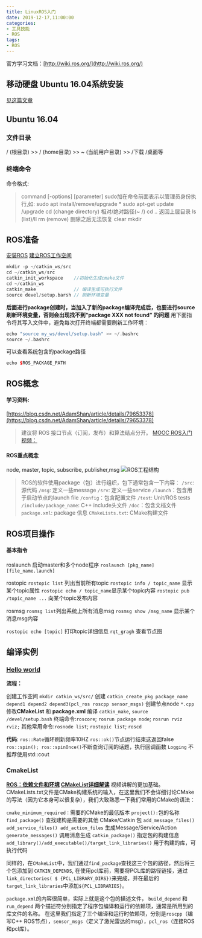 ```yaml
---
title: LinuxROS入门
date: 2019-12-17,11:00:00
categories: 
- 工具技能
- ROS
tags:
- ROS
---
```

官方学习文档：[http://wiki.ros.org/](http://wiki.ros.org/)

## 移动硬盘 Ubuntu 16.04系统安装

[见这篇文章](https://www.jaylee.top/2019/12/15/Linux%E7%B3%BB%E7%BB%9F%E5%AE%89%E8%A3%85%E6%B3%A8%E6%84%8F/)

## Ubuntu 16.04

### 文件目录

/ (根目录) >> / (home目录) >> ~ (当前用户目录) >> /下载 /桌面等

### 终端命令

命令格式:
>command  [-options]  [parameter] 
    sudo加在命令前面表示以管理员身份执行,如:
    sudo apt install/remove/upgrade *
    sudo apt-get update /upgrade
    cd (change directory) 相对/绝对路径(~ /)      cd .. 返回上层目录
    ls (list)/ll
    rm (remove)  删除之后无法恢复
    clear
    mkdir

## ROS准备

[安装ROS](http://wiki.ros.org/kinetic/Installation/Ubuntu)
[建立ROS工作空间](https://www.cnblogs.com/huangjianxin/p/6347416.html)

```C++
mkdir -p ~/catkin_ws/src
cd ~/catkin_ws/src
catkin_init_workspace    //初始化生成cmake文件
cd ~/catkin_ws
catkin_make              // 编译生成可执行文件
source devel/setup.barsh // 刷新环境变量
```

**后面进行package创建时，当加入了新的package编译完成后，也要进行source刷新环境变量，否则会出现找不到“package XXX not found” 的问题**
用下面指令将其写入文件中，避免每次打开终端都需要刷新工作环境：

```C++
echo "source my_ws/devel/setup.bash" >> ~/.bashrc
source ~/.bashrc
```

可以查看系统包含的package路径

```C++
echo $ROS_PACKAGE_PATH
```

## ROS概念

#### **学习资料**:

 [https://blog.csdn.net/AdamShan/article/details/79653378](https://blog.csdn.net/AdamShan/article/details/79653378)  
  >建议将 ROS 接口节点（订阅，发布）和算法结点分开。
  [MOOC ROS入门视频：](https://www.bilibili.com/video/av24585414/?p=5)

#### **ROS重点概念**

  node, master, topic, subscribe, publisher,msg
 ![ROS工程结构](https://img-blog.csdnimg.cn/20190424195935783.png?x-oss-process=image/watermark,type_ZmFuZ3poZW5naGVpdGk,shadow_5,text_aHR0cHM6Ly9ibG9nLmNzZG4ubmV0L3dlaXhpbl80MTc5NDczMw==,size_5,color_FFFFFF,t_20)

> ROS的软件使用package（包）进行组织，包下通常包含一下内容：
`/src`: 源代码
`/msg`: 定义一些message
`/srv`: 定义一些service
`/launch`：包含用于启动节点的launch file
`/config`：包含配置文件
`/test`: Unit/ROS tests
`/include/package_name`: C++ include头文件
`/doc`：包含文档文件
`package.xml`: package 信息
`CMakeLists.txt`: CMake构建文件

## ROS项目操作

#### 基本指令

 roslaunch 启动master和多个node程序
 `roslaunch [pkg_name] [file_name.launch]`

rostopic
`rostopic list` 列出当前所有topic
 `rostopic info / topic_name` 显示某个topic属性
 `rostopic echo / topic_name`显示某个topic内容
 `rostopic pub /topic_name ...` 向某个topic发布内容

rosmsg
`rosmsg list`列出系统上所有消息msg
`rosmsg show /msg_name` 显示某个消息msg内容

`rostopic echo [topic]` 打印topic详细信息
`rqt_gragh` 查看节点图

## **编译实例**

### [Hello world](https://blog.csdn.net/AdamShan/article/details/79882668)

**流程：**

创建工作空间 `mkdir catkin_ws/src/`
创建 `catkin_create_pkg package_name depend1 depend2 depend3(pcl_ros roscpp sensor_msgs)`
创建节点node  `*.cpp`
修改**CMakeList** 和 **package.xml**
编译 `catkin_make`, `source /devel/setup.bash`
终端命令:`roscore`; `rosrun package node`; `rosrun rviz rviz;`
其他常用命令:`rosnode list`; `rostopic list`; `roscd`

**代码**:
 `ros::Rate`循环刷新频率10HZ
 `ros::ok()`节点运行结束这返回false
 `ros::spin(); ros::spinOnce()`不断查询订阅的话题，执行回调函数
 `Logging` 不推荐使用std::cout

### CmakeList

 [**ROS：依赖文件和环境**](https://blog.csdn.net/AdamShan/article/details/82901295)
 [**CMakeList详细解读**](https://www.cnblogs.com/Jessica-jie/p/6520481.html)
 视频讲解的更加基础。
 CMakeLists.txt文件是CMake构建系统的输入，在这里我们不会详细讨论CMake的写法（因为它本身可以很复杂），我们大致熟悉一下我们常用的CMake的语法：

`cmake_minimum_required：`需要的CMake的最低版本
`project():`包的名称
`find_package()` 查找建构是需要的其他 CMake/Catkin 包
`add_message_files() add_service_files() add_action_files` 生成Message/Service/Action
`generate_messages()` 调用消息生成
`catkin_package()` 指定包的构建信息
`add_library()/add_executable()/target_link_libraries()` 用于构建的库，可执行代码

同样的，在`CMakeList`中，我们通过`find_package`查找这三个包的路径，然后将三个包添加到 `CATKIN_DEPENDS`, 在使用pcl库前，需要将PCL库的路径链接，通过`link_directories( $ {PCL_LIBRARY_DIRS})`来完成，并在最后的`target_link_libraries`中添加`${PCL_LIBRARIES}`。

 `package.xml`的内容很简单，实际上就是这个包的描述文件， `build_depend` 和 `run_depend` 两个描述符分别指定了程序包编译和运行的依赖项，通常是所用到的库文件的名称。 在这里我们指定了三个编译和运行时依赖项，分别是`roscpp`（编写C++ ROS节点），`sensor_msgs`（定义了激光雷达的msg），`pcl_ros`（连接ROS和pcl库）。
